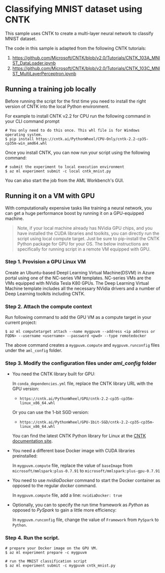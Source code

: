 # Classifying MNIST dataset using CNTK

This sample uses CNTK to create a multi-layer neural network to classify MNIST dataset.

The code in this sample is adapted from the following CNTK tutorials:
1. https://github.com/Microsoft/CNTK/blob/v2.0/Tutorials/CNTK_103A_MNIST_DataLoader.ipynb
2. https://github.com/Microsoft/CNTK/blob/v2.0/Tutorials/CNTK_103C_MNIST_MultiLayerPerceptron.ipynb


## Running a training job locally

Before running the script for the first time you need to install the right version of CNTK into the local Python environment.

For example to install CNTK v2.2 for CPU run the following command in your CLI command prompt 
```
# You only need to do this once. This whl file is for Windows operating system.
$ pip install https://cntk.ai/PythonWheel/CPU-Only/cntk-2.2-cp35-cp35m-win_amd64.whl
```
Once you install CNTK, you can now run your script using the following command: 
```
# submit the experiment to local execution environment
$ az ml experiment submit -c local cntk_mnist.py
```
You can also start the job from the AML Workbench's GUI.

## Running it on a VM with GPU
With computationally expensive tasks like training a neural network, you can get a huge performance boost by running it on a GPU-equipped machine.

>Note, if your local machine already has NVidia GPU chips, and you have installed the CUDA libraries and toolkits, you can directly run the script using local compute target. Just be sure to pip-install the CNTK Python package for GPU for your OS. The below instructions are specifically for running script in a remote VM equipped with GPU.

### Step 1. Provision a GPU Linux VM 
Create an Ubuntu-based Deepl Learning Virtual Machine(DSVM) in Azure portal using one of the NC-series VM templates. NC-series VMs are the VMs equipped with NVidia Tesla K80 GPUs.
The Deep Learning Virtual Machine template includes all the necessary NVidia drivers and a number of Deep Learning toolkits including CNTK. 

### Step 2. Attach the compute context
Run following command to add the GPU VM as a compute target in your current project:
```
$ az ml computetarget attach --name mygpuvm --address <ip address or FQDN> --username <username> --password <pwd> --type remotedocker
```
The above command creates a `mygpuvm.compute` and `mygpuvm.runconfig` files under the `aml_config` folder.

### Step 3. Modify the configuration files under _aml_config_ folder
- You need the CNTK library built for GPU:
    
    In `conda_dependencies.yml` file, replace the CNTK library URL with the GPU version:

     - `https://cntk.ai/PythonWheel/GPU/cntk-2.2-cp35-cp35m-linux_x86_64.whl`

    Or you can use the 1-bit SGD version:

    - `https://cntk.ai/PythonWheel/GPU-1bit-SGD/cntk-2.2-cp35-cp35m-linux_x86_64.whl`

    You can find the latest CNTK Python library for Linux at the [CNTK documentation site](https://docs.microsoft.com/en-us/cognitive-toolkit/Setup-Linux-Python?tabs=cntkpy22).

- You need a different base Docker image with CUDA libraries preinstalled:

    In `mygpuvm.compute` file, replace the value of `baseImage` from `microsoft/mmlspark:plus-0.7.91` to  `microsoft/mmlspark:plus-gpu-0.7.91`

- You need to use _nvidiaDocker_ command to start the Docker container as opposed to the regular _docker_ command.

    In `mygpuvm.compute` file, add a line: `nvidiaDocker: true`

- Optionally, you can to specify the run time framework as _Python_ as opposed to _PySpark_ to gain a little more efficiency:

    In `mygpuvm.runconfig` file,  change the value of `Framework` from `PySpark` to `Python`.

### Step 4. Run the script.
```shell
# prepare your Docker image on the GPU VM.
$ az ml experiment prepare -c mygpuvm

# run the MNIST classification script
$ az ml experiment submit -c mygpuvm cntk_mnist.py
```
